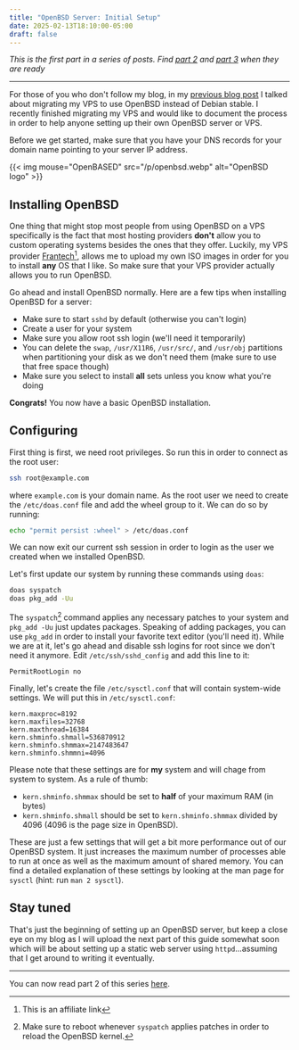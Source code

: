```yaml
---
title: "OpenBSD Server: Initial Setup"
date: 2025-02-13T18:10:00-05:00
draft: false
---
```


*This is the first part in a series of posts. Find [part 2](/blog/openbsd-httpd)
and [part 3](/blog/openbsd-smtpd) when they are ready*

---

For those of you who don't follow my blog, in my
[previous blog post](/blog/migrating-my-vps) I talked about migrating my VPS to
use OpenBSD instead of Debian stable. I recently finished migrating my VPS and
would like to document the process in order to help anyone setting up their own
OpenBSD server or VPS.

Before we get started, make sure that you have your DNS records for your domain
name pointing to your server IP address.

{{< img mouse="OpenBASED" src="/p/openbsd.webp" alt="OpenBSD logo" >}}

## Installing OpenBSD

One thing that might stop most people from using OpenBSD on a VPS specifically
is the fact that most hosting providers **don't** allow you to custom
operating systems besides the ones that they offer. Luckily, my VPS provider
[Frantech](https://my.frantech.ca/aff.php?aff=6418)[^1], allows me to upload my
own ISO images in order for you to install **any** OS that I like. So make sure
that your VPS provider actually allows you to run OpenBSD.

Go ahead and install OpenBSD normally. Here are a few tips when installing
OpenBSD for a server:

- Make sure to start `sshd` by default (otherwise you can't login)
- Create a user for your system
- Make sure you allow root ssh login (we'll need it temporarily)
- You can delete the `swap`, `/usr/X11R6`, `/usr/src/`, and `/usr/obj`
partitions when partitioning your disk as we don't need them (make sure to use
that free space though)
- Make sure you select to install **all** sets unless you know what you're
doing

**Congrats!** You now have a basic OpenBSD installation.

## Configuring

First thing is first, we need root privileges. So run this in order to connect
as the root user:

``` sh
ssh root@example.com
```

where `example.com` is your domain name. As the root user we need to create the
`/etc/doas.conf` file and add the wheel group to it. We can do so by running:

``` sh
echo "permit persist :wheel" > /etc/doas.conf
```

We can now exit our current ssh session in order to login as the user we created
when we installed OpenBSD.

Let's first update our system by running these commands using `doas`:

``` sh
doas syspatch
doas pkg_add -Uu
```

The `syspatch`[^2] command applies any necessary patches to your system and `pkg_add
-Uu` just updates packages. Speaking of adding packages, you can use `pkg_add`
in order to install your favorite text editor (you'll need it).
While we are at it, let's go ahead and disable ssh
logins for root since we don't need it anymore. Edit `/etc/ssh/sshd_config` and
add this line to it:

```
PermitRootLogin no
```

Finally, let's create the file `/etc/sysctl.conf` that will contain system-wide
settings. We will put this in `/etc/sysctl.conf`:

```
kern.maxproc=8192
kern.maxfiles=32768
kern.maxthread=16384
kern.shminfo.shmall=536870912
kern.shminfo.shmmax=2147483647
kern.shminfo.shmmni=4096
```

Please note that these settings are for **my** system and will chage from system
to system. As a rule of thumb:

- `kern.shminfo.shmmax` should be set to **half** of your maximum RAM (in bytes)
- `kern.shminfo.shmall` should be set to `kern.shminfo.shmmax` divided by 4096
(4096 is the page size in OpenBSD).

These are just a few settings that will get a bit more performance out of our
OpenBSD system. It just increases the maximum number of processes able to run at
once as well as the maximum amount of shared memory.
You can find a detailed explanation of these settings by looking
at the man page for `sysctl` (hint: run `man 2 sysctl`).

## Stay tuned

That's just the beginning of setting up an OpenBSD server, but keep a close eye
on my blog as I will upload the next part of this guide somewhat soon which will
be about setting up a static web server using `httpd`...assuming that I get
around to writing it eventually.

---

You can now read part 2 of this series [here](/blog/openbsd-httpd).

[^1]: This is an affiliate link
[^2]: Make sure to reboot whenever `syspatch` applies patches in order to reload
the OpenBSD kernel.
